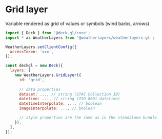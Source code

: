 # Grid layer

Variable rendered as grid of values or symbols (wind barbs, arrows)

```javascript
import { Deck } from '@deck.gl/core';
import * as WeatherLayers from '@weatherlayers/weatherlayers-gl';

WeatherLayers.setClientConfig({
  accessToken: 'xxx',
});

const deckgl = new Deck({
  layers: [
    new WeatherLayers.GridLayer({
      id: 'grid',
      
      // data properties
      dataset: ..., // string (STAC Collection ID)
      datetime: ..., // string (ISO 8601 datetime)
      datetimeInterpolate: ..., // boolean
      imageInterpolate: ..., // boolean

      // style properties are the same as in the standalone bundle
    }),
  ],
});
```
